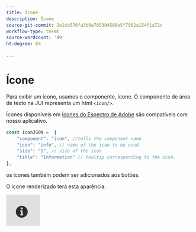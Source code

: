 ```yaml
---
title: Ícone
description: Ícone
source-git-commit: 2e1cb576fa3b0a765304508e5f7962a154f1a72c
workflow-type: tm+mt
source-wordcount: '49'
ht-degree: 6%

---
```


# Ícone

Para exibir um ícone, usamos o componente, ícone.
O componente de área de texto na JUI representa um html `<icon/>`.

Ícones disponíveis em [Ícones do Espectro de Adobe](https://spectrum.adobe.com/page/icons/) são compatíveis com nosso aplicativo.

```js title="icon.js"
const iconJSON =  {
    "component": "icon", //tells the component name
    "icon": "info", // name of the icon to be used
    "size": "S", // size of the icon
    "title": "Information" // tooltip corresponding to the icon.
},
```

os ícones também podem ser adicionados aos botões.

O ícone renderizado terá esta aparência:

![ícone](./imgs/info_icon.png "Ícone")
